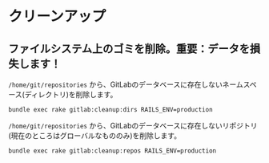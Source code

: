 # クリーンアップ

## ファイルシステム上のゴミを削除。重要：データを損失します！

`/home/git/repositories` から、GitLabのデータベースに存在しないネームスペース(ディレクトリ)を削除します。

```
bundle exec rake gitlab:cleanup:dirs RAILS_ENV=production
```

`/home/git/repositories` から、GitLabのデータベースに存在しないリポジトリ(現在のところはグローバルなもののみ)を削除します。

```
bundle exec rake gitlab:cleanup:repos RAILS_ENV=production
```
